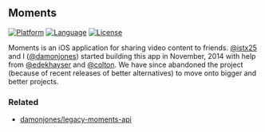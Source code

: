 ## Moments

[![Platform](http://img.shields.io/badge/platform-ios-blue.svg?style=flat)](#)
[![Language](http://img.shields.io/badge/language-objectivec-brightgreen.svg?style=flat)](#)
[![License](https://img.shields.io/cocoapods/l/AFNetworking.svg)](https://github.com/damonjones/legacy-moments-ios/raw/master/LICENSE.txt)

Moments is an iOS application for sharing video content to friends. [@istx25](http://www.github.com/istx25) and I ([@damonjones](http://www.github.com/damonjones)) started building this app in November, 2014 with help from [@edekhayser](http://www.github.com/edekhayser) and [@colton](http://www.github.com/Colton). We have since abandoned the project (because of recent releases of better alternatives) to move onto bigger and better projects.

### Related

- [damonjones/legacy-moments-api](https://www.github.com/damonjones/legacy-moments-api)
